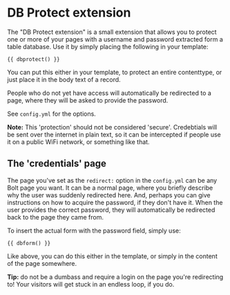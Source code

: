 DB Protect extension
=========================

The "DB Protect extension" is a small extension that allows you to 
protect one or more of your pages with a username and password extracted form a table database.
Use it by simply placing the following in your template:

    {{ dbprotect() }}

You can put this either in your template, to protect an entire contenttype, or just
place it in the body text of a record.

People who do not yet have access will automatically be redirected to a
page, where they will be asked to provide the password.

See `config.yml` for the options.

**Note:** This 'protection' should not be considered 'secure'. Credebtials will be sent
over the internet in plain text, so it can be intercepted if people use it on a
public WiFi network, or something like that.

The 'credentials' page
-------------------
The page you've set as the `redirect:` option in the `config.yml` can be any Bolt
page you want. It can be a normal page, where you briefly describe why the user was
suddenly redirected here. And, perhaps you can give instructions on how to acquire
the password, if they don't have it. When the user provides the correct password,
they will automatically be redirected back to the page they came from.

To insert the actual form with the password field, simply use:

    {{ dbform() }}

Like above, you can do this either in the template, or simply in the content of
the page somewhere.

**Tip:** do not be a dumbass and require a login on the page you're redirecting to!
Your visitors will get stuck in an endless loop, if you do.
